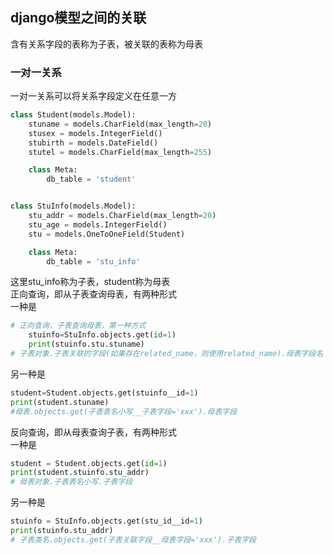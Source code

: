 ## django模型之间的关联  
含有关系字段的表称为子表，被关联的表称为母表
### 一对一关系  
一对一关系可以将关系字段定义在任意一方  
```python
class Student(models.Model):
    stuname = models.CharField(max_length=20)
    stusex = models.IntegerField()
    stubirth = models.DateField()
    stutel = models.CharField(max_length=255)

    class Meta:
        db_table = 'student'


class StuInfo(models.Model):
    stu_addr = models.CharField(max_length=20)
    stu_age = models.IntegerField()
    stu = models.OneToOneField(Student)

    class Meta:
        db_table = 'stu_info'
```  
这里stu_info称为子表，student称为母表  
正向查询，即从子表查询母表，有两种形式  
一种是  
```python  
# 正向查询，子表查询母表，第一种方式
    stuinfo=StuInfo.objects.get(id=1)
    print(stuinfo.stu.stuname)
# 子表对象.子表关联的字段(如果存在related_name，则使用related_name).母表字段名
```  
另一种是
```python
student=Student.objects.get(stuinfo__id=1)
print(student.stuname)
#母表.objects.get(子表表名小写__子表字段='xxx').母表字段
```  
反向查询，即从母表查询子表，有两种形式  
一种是  
```python
student = Student.objects.get(id=1)
print(student.stuinfo.stu_addr)
# 母表对象.子表表名小写.子表字段
```  
另一种是  
```python
stuinfo = StuInfo.objects.get(stu_id__id=1)
print(stuinfo.stu_addr)
# 子表类名.objects.get(子表关联字段__母表字段='xxx').子表字段
```

